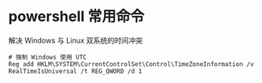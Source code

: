 powershell 常用命令
==================

解决 Windows 与 Linux 双系统的时间冲突
```
# 强制 Windows 使用 UTC
Reg add HKLM\SYSTEM\CurrentControlSet\Control\TimeZoneInformation /v RealTimeIsUniversal /t REG_QWORD /d 1
```